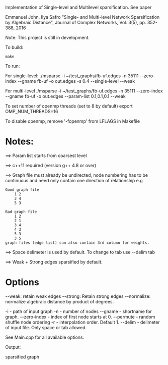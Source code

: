 Implementation of Single-level and Multilevel sparsification. See paper 

Emmanuel John, Ilya Safro "Single- and Multi-level Network Sparsification by Algebraic Distance", Journal of Complex Networks, Vol. 3(5), pp. 352-388, 2016

Note: This project is still in development.

To build:

	make

To run:

For single-level:
	./msparse -i ~/test_graphs/fb-uf.edges -n 35111 --zero-index --gname fb-uf -o out.edges -s 0.4 --single-level --weak

For multi-level
	./msparse -i ~/test_graphs/fb-uf.edges -n 35111 --zero-index --gname fb-uf -o out.edges --param-list 0.1,0.1,0.1 --weak

To set number of openmp threads (set to 8 by default)
	export OMP_NUM_THREADS=16

To disable openmp, remove '-fopenmp' from LFLAGS in Makefile

Notes:
======
==> Param list starts from coarsest level

==> c++11 required (version g++ 4.8 or over)

==> Graph file must already be undirected, node numbering has to be continuous and need only contain one direction of relationship e.g

	Good graph file
		1 2
		3 4
		5 3

	Bad graph file
		1 2
		2 1
		3 4
		4 3
		5 3
		3 5
	graph files (edge list) can also contain 3rd column for weights.

==> Space delimeter is used by default. To change to tab use --delim tab

==> Weak + Strong edges sparsified by default.

Options
=======

--weak: retain weak edges
--strong: Retain strong edges
--normalize: normalize algebraic distance by product of degrees.

-i - path of input graph
-n - number of nodes
--gname - shortname for graph.
--zero-index - index of first node starts at 0.
--permute - random shuffle node ordering
-r -  interpolation order. Default 1.
--delim - delimeter of input file. Only space or tab allowed.

 See Main.cpp for all available options.

 Output:

 sparsified graph
